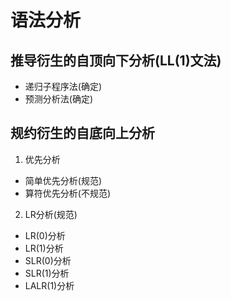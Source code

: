 # 语法分析
## 推导衍生的自顶向下分析(LL(1)文法)
- 递归子程序法(确定)
- 预测分析法(确定)
## 规约衍生的自底向上分析
1. 优先分析
- 简单优先分析(规范)
- 算符优先分析(不规范) 
2. LR分析(规范)
- LR(0)分析
- LR(1)分析
- SLR(0)分析
- SLR(1)分析
- LALR(1)分析